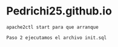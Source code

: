 # Pedrichi25.github.io
```shell
apache2ctl start para que arranque 
```
```shell
Paso 2 ejecutamos el archivo init.sql
```
